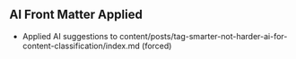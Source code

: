 ## AI Front Matter Applied

- Applied AI suggestions to content/posts/tag-smarter-not-harder-ai-for-content-classification/index.md (forced)
